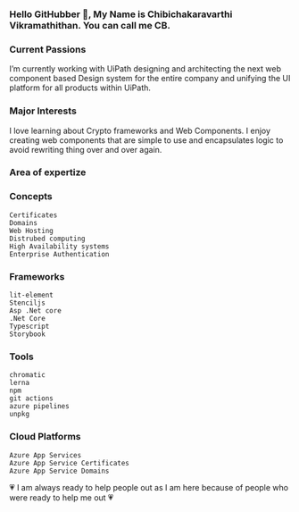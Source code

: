 ### Hello GitHubber 👋, My Name is Chibichakaravarthi Vikramathithan. You can call me CB.

### Current Passions

I’m currently working with UiPath designing and architecting the next web component based Design system for the entire company and unifying the UI platform for all products within UiPath.

### Major Interests

I love learning about Crypto frameworks and Web Components. I enjoy creating web components that are simple to use and encapsulates logic to avoid rewriting thing over and over again. 

### Area of expertize
### Concepts
```
Certificates
Domains
Web Hosting
Distrubed computing
High Availability systems
Enterprise Authentication
```
### Frameworks
```
lit-element
Stenciljs
Asp .Net core
.Net Core
Typescript
Storybook
```
### Tools
```
chromatic
lerna
npm
git actions
azure pipelines
unpkg
```
### Cloud Platforms
```
Azure App Services
Azure App Service Certificates
Azure App Service Domains
```
💗 I am always ready to help people out as I am here because of people who were ready to help me out 💗

